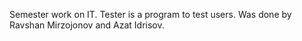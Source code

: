 Semester work on IT. Tester is a program to test users. 
Was done by Ravshan Mirzojonov and Azat Idrisov.
